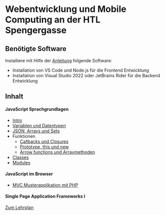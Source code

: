 # Webentwicklung und Mobile Computing an der HTL Spengergasse

## Benötigte Software

Installiere mit Hilfe der [Anleitung](Software_Installation.md) folgende Software:
- Installation von VS Code und Node.js für die Frontend Entwicklung
- Installation von Visual Studio 2022 oder JetBrains Rider für die Backend Entwicklung

## Inhalt 

#### JavaScript Sprachgrundlagen
- [Intro](31_JavaScript/10_ECMAscript.md)
- [Variablen und Datentypen](31_JavaScript/20_Variables.md)
- [JSON, Arrays und Sets](31_JavaScript/30_JSON_Arrays.md)
- Funktionen
  - [Callbacks und Closures](31_JavaScript/40_FunctionsCallback.md)
  - [Prototype, this und new](31_JavaScript/41_FunctionsPrototype.md)
  - [Arrow functions und Arraymethoden](31_JavaScript/42_FunctionsArrowFunctions.md)
- [Classes](31_JavaScript/50_Classes.md)
- [Modules](31_JavaScript/60_Modules.md)

#### JavaScript im Browser
- [MVC Musterapplikation mit PHP](32_BrowserJavascript/01/../01_MVC/README.md)

#### Single Page Application Frameworks I

[Zum Lehrplan](Lehrplan.md)
